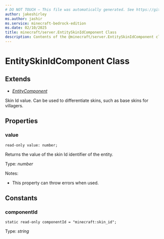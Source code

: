 ```yaml
---
# DO NOT TOUCH — This file was automatically generated. See https://github.com/mojang/minecraftapidocsgenerator to modify descriptions, examples, etc.
author: jakeshirley
ms.author: jashir
ms.service: minecraft-bedrock-edition
ms.date: 02/10/2025
title: minecraft/server.EntitySkinIdComponent Class
description: Contents of the @minecraft/server.EntitySkinIdComponent class.
---
```

# EntitySkinIdComponent Class

## Extends
- [*EntityComponent*](EntityComponent.md)

Skin Id value. Can be used to differentiate skins, such as base skins for villagers.

## Properties

### **value**
`read-only value: number;`

Returns the value of the skin Id identifier of the entity.

Type: *number*

Notes:
  - This property can throw errors when used.

## Constants

### **componentId**
`static read-only componentId = "minecraft:skin_id";`

Type: *string*
